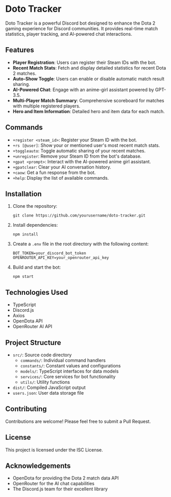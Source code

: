 # Doto Tracker

Doto Tracker is a powerful Discord bot designed to enhance the Dota 2 gaming experience for Discord communities. It provides real-time match statistics, player tracking, and AI-powered chat interactions.

## Features

- **Player Registration**: Users can register their Steam IDs with the bot.
- **Recent Match Stats**: Fetch and display detailed statistics for recent Dota 2 matches.
- **Auto-Show Toggle**: Users can enable or disable automatic match result sharing.
- **AI-Powered Chat**: Engage with an anime-girl assistant powered by GPT-3.5.
- **Multi-Player Match Summary**: Comprehensive scoreboard for matches with multiple registered players.
- **Hero and Item Information**: Detailed hero and item data for each match.

## Commands

- `+register <steam_id>`: Register your Steam ID with the bot.
- `+rs [@user]`: Show your or mentioned user's most recent match stats.
- `+toggleauto`: Toggle automatic sharing of your recent matches.
- `+unregister`: Remove your Steam ID from the bot's database.
- `+gpat <prompt>`: Interact with the AI-powered anime girl assistant.
- `+gpatclear`: Clear your AI conversation history.
- `+caow`: Get a fun response from the bot.
- `+help`: Display the list of available commands.

## Installation

1. Clone the repository:
   ```
   git clone https://github.com/yourusername/doto-tracker.git
   ```

2. Install dependencies:
   ```
   npm install
   ```

3. Create a `.env` file in the root directory with the following content:
   ```
   BOT_TOKEN=your_discord_bot_token
   OPENROUTER_API_KEY=your_openrouter_api_key
   ```

4. Build and start the bot:
   ```
   npm start
   ```

## Technologies Used

- TypeScript
- Discord.js
- Axios
- OpenDota API
- OpenRouter AI API

## Project Structure

- `src/`: Source code directory
  - `commands/`: Individual command handlers
  - `constants/`: Constant values and configurations
  - `models/`: TypeScript interfaces for data models
  - `services/`: Core services for bot functionality
  - `utils/`: Utility functions
- `dist/`: Compiled JavaScript output
- `users.json`: User data storage file

## Contributing

Contributions are welcome! Please feel free to submit a Pull Request.

## License

This project is licensed under the ISC License.

## Acknowledgements

- OpenDota for providing the Dota 2 match data API
- OpenRouter for the AI chat capabilities
- The Discord.js team for their excellent library
